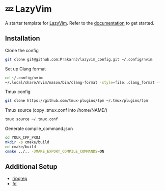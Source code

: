 # 💤 LazyVim

A starter template for [LazyVim](https://github.com/LazyVim/LazyVim).
Refer to the [documentation](https://lazyvim.github.io/installation) to get started.

## Installation
Clone the config
```sh
git clone git@github.com:PrakarnJ/lazyvim_config.git ~/.config/nvim
```
Set up Clang format
```sh
cd ~/.config/nvim
~/.local/share/nvim/mason/bin/clang-format -style=file:.clang_format --dump-config > ~/.clang-format

```
Tmux config
```sh
git clone https://github.com/tmux-plugins/tpm ~/.tmux/plugins/tpm
```
Tmux source (copy .tmux.conf into /home/NAME/)
```sh
tmux source ~/.tmux.conf
```
Generate compile_command.json
```sh
cd YOUR_CPP_PROJ
mkdir -p cmake/build
cd cmake/build
cmake ../.. -DMAKE_EXPORT_COMPILE_COMMANDS=ON
```

## Additional Setup

- [ripgrep](https://github.com/BurntSushi/ripgrep)
- [fd](https://github.com/sharkdp/fd)
